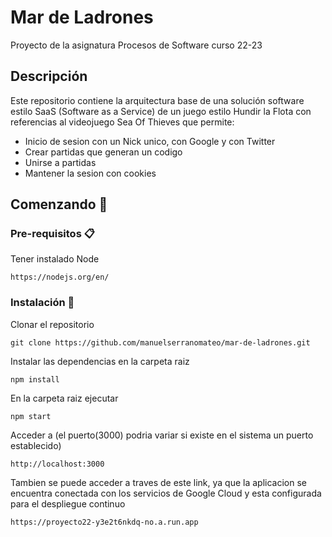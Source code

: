 # Mar de Ladrones
Proyecto de la asignatura Procesos de Software curso 22-23

## Descripción
Este repositorio contiene la arquitectura base de una solución software estilo SaaS (Software as a Service) de un juego estilo Hundir la Flota con referencias al videojuego Sea Of Thieves que permite: 
- Inicio de sesion con un Nick unico, con Google y con Twitter
- Crear partidas que generan un codigo
- Unirse a partidas
- Mantener la sesion con cookies

## Comenzando 🚀

### Pre-requisitos 📋
Tener instalado Node
```
https://nodejs.org/en/
```

### Instalación 🔧
Clonar el repositorio
```
git clone https://github.com/manuelserranomateo/mar-de-ladrones.git
```
Instalar las dependencias en la carpeta raiz
```
npm install
```
En la carpeta raiz ejecutar
```
npm start
```
Acceder a (el puerto(3000) podria variar si existe en el sistema un puerto establecido)
```
http://localhost:3000
```
Tambien se puede acceder a traves de este link, ya que la aplicacion se encuentra conectada con los servicios de Google Cloud y esta configurada para el despliegue continuo
```
https://proyecto22-y3e2t6nkdq-no.a.run.app
```


